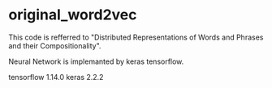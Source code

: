 # original_word2vec
This code is refferred to "Distributed Representations of Words and Phrases and their Compositionality".



Neural Network is implemanted by keras tensorflow.

tensorflow                1.14.0 
keras                     2.2.2  
